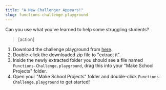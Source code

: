 ```yaml
---
title: "A New Challenger Appears!"
slug: functions-challenge-playground
---
```


Can you use what you've learned to help some struggling students?

> [action]
>
1. Download the challenge playground from [here](https://github.com/MakeSchool-Tutorials/Intro-Functions-Challenge-Playground/archive/swift4.zip).
1. Double-click the downloaded zip file to "extract it".
1. Inside the newly extracted folder you should see a file named `Functions-Challenge.playground`, drag this into your "Make School Projects" folder.
1. Open your "Make School Projects" folder and double-click `Functions-Challenge.playground` to get started!

